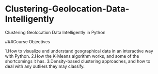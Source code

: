 # Clustering-Geolocation-Data-Intelligently
Clustering Geolocation Data Intelligently in Python


###Course Objectives

1.How to visualize and understand geographical data in an interactive way with Python.
2.How the K-Means algorithm works, and some of the shortcomings it has.
3.Density-based clustering approaches, and how to deal with any outliers they may classify.
